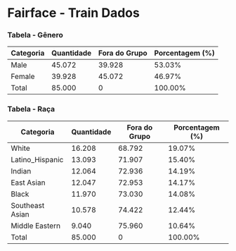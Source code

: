 # Fairface - Train Dados

### Tabela - Gênero

| Categoria | Quantidade | Fora do Grupo | Porcentagem (%) |
|-----------|------------|---------------|-----------------|
|    Male   |   45.072   |     39.928    |      53.03%     |
|   Female  |   39.928   |     45.072    |      46.97%     |
|   Total   |   85.000   |        0      |      100.00%    |

### Tabela - Raça

|   Categoria   | Quantidade | Fora do Grupo | Porcentagem (%) |
|---------------|------------|---------------|-----------------|
|     White     |   16.208   |     68.792    |      19.07%     |
|Latino_Hispanic|   13.093   |     71.907    |      15.40%     |
|     Indian    |   12.064   |     72.936    |      14.19%     |
|   East Asian  |   12.047   |     72.953    |      14.17%     |
|     Black     |   11.970   |     73.030    |      14.08%     |
|Southeast Asian|   10.578   |     74.422    |      12.44%     |
| Middle Eastern|    9.040   |     75.960    |      10.64%     |
|     Total     |   85.000   |        0      |      100.00%    |
